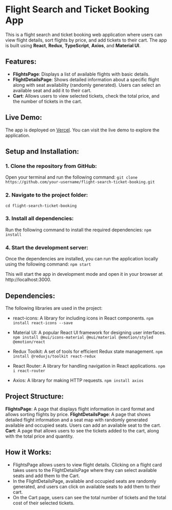 # Flight Search and Ticket Booking App

This is a flight search and ticket booking web application where users can view flight details, sort flights by price, and add tickets to their cart. The app is built using **React**, **Redux**, **TypeScript**, **Axios**, and **Material UI**.

## Features:
- **FlightsPage**: Displays a list of available flights with basic details.
- **FlightDetailsPage**: Shows detailed information about a specific flight along with seat availability (randomly generated). Users can select an available seat and add it to their cart.
- **Cart**: Allows users to view selected tickets, check the total price, and the number of tickets in the cart.

## Live Demo:
The app is deployed on [Vercel](https://tickets-app-react.vercel.app/). You can visit the live demo to explore the application.

## Setup and Installation:

### 1. Clone the repository from GitHub:
Open your terminal and run the following command:
`git clone https://github.com/your-username/flight-search-ticket-booking.git`

### 2. Navigate to the project folder:
`cd flight-search-ticket-booking`

### 3. Install all dependencies:
Run the following command to install the required dependencies:
`npm install`

### 4. Start the development server:
Once the dependencies are installed, you can run the application locally using the following command:
`npm start`

This will start the app in development mode and open it in your browser at http://localhost:3000.


## Dependencies:
The following libraries are used in the project:

- react-icons: A library for including icons in React components.
`npm install react-icons --save`

- Material UI: A popular React UI framework for designing user interfaces.
`npm install @mui/icons-material @mui/material @emotion/styled @emotion/react`

- Redux Toolkit: A set of tools for efficient Redux state management.
`npm install @reduxjs/toolkit react-redux`

- React Router: A library for handling navigation in React applications.
`npm i react-router`

- Axios: A library for making HTTP requests.
`npm install axios`


## Project Structure:
**FlightsPage**: A page that displays flight information in card format and allows sorting flights by price.
**FlightDetailsPage**: A page that shows detailed flight information and a seat map with randomly generated available and occupied seats. Users can add an available seat to the cart.
**Cart**: A page that allows users to see the tickets added to the cart, along with the total price and quantity.

## How it Works:
- FlightsPage allows users to view flight details. Clicking on a flight card takes users to the FlightDetailsPage where they can select available seats and add them to the Cart.
- In the FlightDetailsPage, available and occupied seats are randomly generated, and users can click on available seats to add them to their cart.
- On the Cart page, users can see the total number of tickets and the total cost of their selected tickets.
